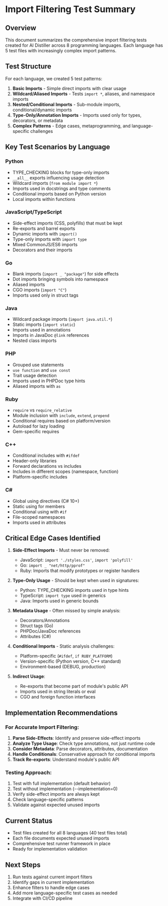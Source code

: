 # Import Filtering Test Summary

## Overview

This document summarizes the comprehensive import filtering tests created for AI Distiller across 8 programming languages. Each language has 5 test files with increasingly complex import patterns.

## Test Structure

For each language, we created 5 test patterns:

1. **Basic Imports** - Simple direct imports with clear usage
2. **Wildcard/Aliased Imports** - Tests `import *`, aliases, and namespace imports  
3. **Nested/Conditional Imports** - Sub-module imports, conditional/dynamic imports
4. **Type-Only/Annotation Imports** - Imports used only for types, decorators, or metadata
5. **Complex Patterns** - Edge cases, metaprogramming, and language-specific challenges

## Key Test Scenarios by Language

### Python
- TYPE_CHECKING blocks for type-only imports
- `__all__` exports influencing usage detection
- Wildcard imports (`from module import *`)
- Imports used in docstrings and type comments
- Conditional imports based on Python version
- Local imports within functions

### JavaScript/TypeScript
- Side-effect imports (CSS, polyfills) that must be kept
- Re-exports and barrel exports  
- Dynamic imports with `import()`
- Type-only imports with `import type`
- Mixed CommonJS/ES6 imports
- Decorators and their imports

### Go
- Blank imports (`import _ "package"`) for side effects
- Dot imports bringing symbols into namespace
- Aliased imports
- CGO imports (`import "C"`)
- Imports used only in struct tags

### Java
- Wildcard package imports (`import java.util.*`)
- Static imports (`import static`)
- Imports used in annotations
- Imports in JavaDoc `@link` references
- Nested class imports

### PHP
- Grouped use statements
- `use function` and `use const`
- Trait usage detection
- Imports used in PHPDoc type hints
- Aliased imports with `as`

### Ruby
- `require` vs `require_relative`
- Module inclusion with `include`, `extend`, `prepend`
- Conditional requires based on platform/version
- Autoload for lazy loading
- Gem-specific requires

### C++
- Conditional includes with `#ifdef`
- Header-only libraries
- Forward declarations vs includes
- Includes in different scopes (namespace, function)
- Platform-specific includes

### C#
- Global using directives (C# 10+)
- Static using for members
- Conditional using with `#if`
- File-scoped namespaces
- Imports used in attributes

## Critical Edge Cases Identified

1. **Side-Effect Imports** - Must never be removed:
   - JavaScript: `import './styles.css'`, `import 'polyfill'`
   - Go: `import _ "net/http/pprof"`
   - Ruby: Imports that modify prototypes or register handlers

2. **Type-Only Usage** - Should be kept when used in signatures:
   - Python: TYPE_CHECKING imports used in type hints
   - TypeScript: `import type` used in generics
   - Java: Imports used in generic bounds

3. **Metadata Usage** - Often missed by simple analysis:
   - Decorators/Annotations
   - Struct tags (Go)
   - PHPDoc/JavaDoc references
   - Attributes (C#)

4. **Conditional Imports** - Static analysis challenges:
   - Platform-specific (`#ifdef`, `if RUBY_PLATFORM`)
   - Version-specific (Python version, C++ standard)
   - Environment-based (DEBUG, production)

5. **Indirect Usage**:
   - Re-exports that become part of module's public API
   - Imports used in string literals or eval
   - CGO and foreign function interfaces

## Implementation Recommendations

### For Accurate Import Filtering:

1. **Parse Side-Effects**: Identify and preserve side-effect imports
2. **Analyze Type Usage**: Check type annotations, not just runtime code
3. **Consider Metadata**: Parse decorators, attributes, documentation
4. **Handle Conditionals**: Conservative approach for conditional imports
5. **Track Re-exports**: Understand module's public API

### Testing Approach:

1. Test with full implementation (default behavior)
2. Test without implementation (--implementation=0)
3. Verify side-effect imports are always kept
4. Check language-specific patterns
5. Validate against expected unused imports

## Current Status

- Test files created for all 8 languages (40 test files total)
- Each file documents expected unused imports
- Comprehensive test runner framework in place
- Ready for implementation validation

## Next Steps

1. Run tests against current import filters
2. Identify gaps in current implementation
3. Enhance filters to handle edge cases
4. Add more language-specific test cases as needed
5. Integrate with CI/CD pipeline